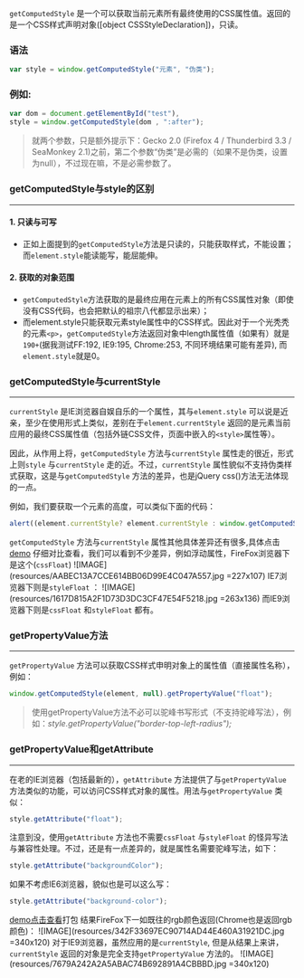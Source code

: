 `getComputedStyle` 是一个可以获取当前元素所有最终使用的CSS属性值。返回的是一个CSS样式声明对象([object CSSStyleDeclaration])，只读。

### 语法
```javascript
var style = window.getComputedStyle("元素", "伪类");
```
### 例如:
```javascript
var dom = document.getElementById("test"),
style = window.getComputedStyle(dom , ":after");
```
> 就两个参数，只是额外提示下：Gecko 2.0 (Firefox 4 / Thunderbird 3.3 / SeaMonkey 2.1)之前，第二个参数“伪类”是必需的（如果不是伪类，设置为null），不过现在嘛，不是必需参数了。

### getComputedStyle与style的区别
---
#### 1. 只读与可写
* 正如上面提到的`getComputedStyle`方法是只读的，只能获取样式，不能设置；而`element.style`能读能写，能屈能伸。
#### 2. 获取的对象范围
* `getComputedStyle`方法获取的是最终应用在元素上的所有CSS属性对象（即使没有CSS代码，也会把默认的祖宗八代都显示出来）；
* 而element.style只能获取元素style属性中的CSS样式。因此对于一个光秃秃的元素`<p>`，`getComputedStyle`方法返回对象中length属性值（如果有）就是`190+`(据我测试FF:192, IE9:195, Chrome:253, 不同环境结果可能有差异), 而`element.style`就是0。

### getComputedStyle与currentStyle
---
`currentStyle` 是IE浏览器自娱自乐的一个属性，其与`element.style` 可以说是近亲，至少在使用形式上类似，差别在于`element.currentStyle` 返回的是元素当前应用的最终CSS属性值（包括外链CSS文件，页面中嵌入的`<style>`属性等）。

因此，从作用上将，`getComputedStyle` 方法与`currentStyle` 属性走的很近，形式上则`style` 与`currentStyle` 走的近。不过，`currentStyle` 属性貌似不支持伪类样式获取，这是与`getComputedStyle` 方法的差异，也是jQuery css()方法无法体现的一点。


例如，我们要获取一个元素的高度，可以类似下面的代码：
```javascript
alert((element.currentStyle? element.currentStyle : window.getComputedStyle(element, null)).height);
```
`getComputedStyle` 方法与`currentStyle` 属性其他具体差异还有很多,具体点击[demo](http://www.zhangxinxu.com/study/201205/currentstyle-getcomputedstyle-test.html)
仔细对比查看，我们可以看到不少差异，例如浮动属性，FireFox浏览器下是这个(`cssFloat`)
![IMAGE](resources/AABEC13A7CCE614BB06D99E4C047A557.jpg =227x107)
IE7浏览器下则是`styleFloat` ：
![IMAGE](resources/1617D815A2F1D73D3DC3CF47E54F5218.jpg =263x136)
而IE9浏览器下则是`cssFloat` 和`styleFloat` 都有。

### getPropertyValue方法
---
`getPropertyValue` 方法可以获取CSS样式申明对象上的属性值（直接属性名称），例如：
```javascript
window.getComputedStyle(element, null).getPropertyValue("float");
```
> 使用getPropertyValue方法不必可以驼峰书写形式（不支持驼峰写法），例如：*style.getPropertyValue("border-top-left-radius");*

### getPropertyValue和getAttribute
---
在老的IE浏览器（包括最新的），`getAttribute` 方法提供了与`getPropertyValue` 方法类似的功能，可以访问CSS样式对象的属性。用法与`getPropertyValue` 类似：
```javascript
style.getAttribute("float");
```
注意到没，使用`getAttribute` 方法也不需要`cssFloat` 与`styleFloat` 的怪异写法与兼容性处理。不过，还是有一点差异的，就是属性名需要驼峰写法，如下：
```javascript
style.getAttribute("backgroundColor");
```
如果不考虑IE6浏览器，貌似也是可以这么写：
```javascript
style.getAttribute("background-color");
```
[demo点击查看](http://www.zhangxinxu.com/study/201205/getpropertyvalue-getAttribute-background-color.html)打包
结果FireFox下一如既往的rgb颜色返回(Chrome也是返回rgb颜色)：
![IMAGE](resources/342F33697EC90714AD44E460A31921DC.jpg =340x120)
对于IE9浏览器，虽然应用的是`currentStyle`, 但是从结果上来讲，`currentStyle` 返回的对象是完全支持`getPropertyValue` 方法的。
![IMAGE](resources/7679A242A2A5ABAC74B692891A4CBBBD.jpg =340x120)
